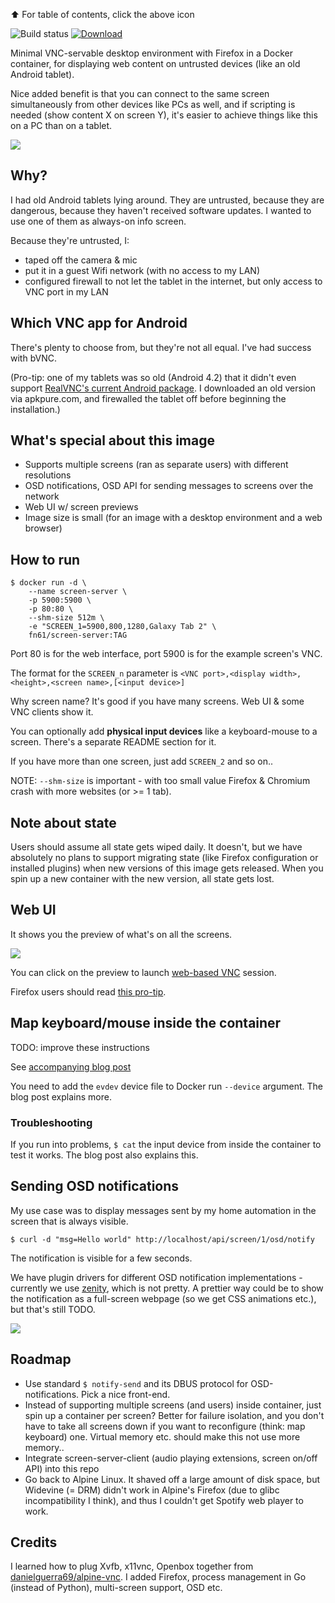 ⬆️ For table of contents, click the above icon

![Build status](https://github.com/function61/screen-server/workflows/Build/badge.svg)
[![Download](https://img.shields.io/docker/pulls/fn61/screen-server.svg?style=for-the-badge)](https://hub.docker.com/r/fn61/screen-server/)

Minimal VNC-servable desktop environment with Firefox in a Docker container, for displaying web
content on untrusted devices (like an old Android tablet).

Nice added benefit is that you can connect to the same screen simultaneously from other
devices like PCs as well, and if scripting is needed (show content X on screen Y), it's
easier to achieve things like this on a PC than on a tablet.

![](docs/network-drawing.png)


Why?
----

I had old Android tablets lying around. They are untrusted, because they are dangerous,
because they haven't received software updates. I wanted to use one of them as always-on
info screen.

Because they're untrusted, I:

- taped off the camera & mic
- put it in a guest Wifi network (with no access to my LAN)
- configured firewall to not let the tablet in the internet, but only access to VNC port
  in my LAN


Which VNC app for Android
-------------------------

There's plenty to choose from, but they're not all equal. I've had success with bVNC.

(Pro-tip: one of my tablets was so old (Android 4.2) that it didn't even support
[RealVNC's current Android package](https://play.google.com/store/apps/details?id=com.realvnc.viewer.android).
I downloaded an old version via apkpure.com, and firewalled the tablet off before beginning
the installation.)


What's special about this image
-------------------------------

- Supports multiple screens (ran as separate users) with different resolutions
- OSD notifications, OSD API for sending messages to screens over the network
- Web UI w/ screen previews
- Image size is small (for an image with a desktop environment and a web browser)


How to run
----------

```console
$ docker run -d \
	--name screen-server \
	-p 5900:5900 \
	-p 80:80 \
	--shm-size 512m \
	-e "SCREEN_1=5900,800,1280,Galaxy Tab 2" \
	fn61/screen-server:TAG
```

Port 80 is for the web interface, port 5900 is for the example screen's VNC.

The format for the `SCREEN_n` parameter is `<VNC port>,<display width>,<height>,<screen name>,[<input device>]`

Why screen name? It's good if you have many screens. Web UI & some VNC clients show it.

You can optionally add **physical input devices** like a keyboard-mouse to a screen. There's a
separate README section for it.

If you have more than one screen, just add `SCREEN_2` and so on..

NOTE: `--shm-size` is important - with too small value Firefox & Chromium crash with more
websites (or >= 1 tab).


Note about state
----------------

Users should assume all state gets wiped daily. It doesn't, but we have absolutely no plans
to support migrating state (like Firefox configuration or installed plugins) when new
versions of this image gets released. When you spin up a new container with the new version,
all state gets lost.


Web UI
------

It shows you the preview of what's on all the screens.

![](docs/web-ui.png)

You can click on the preview to launch [web-based VNC](https://github.com/novnc/noVNC) session.

Firefox users should read [this pro-tip](https://stackoverflow.com/a/12042843).


Map keyboard/mouse inside the container
---------------------------------------

TODO: improve these instructions

See [accompanying blog post](https://joonas.fi/2020/12/attach-a-keyboard-to-a-docker-container/)

You need to add the `evdev` device file to Docker run `--device` argument. The blog post explains more.

### Troubleshooting

If you run into problems, `$ cat` the input device from inside the container to test it works.
The blog post also explains this.



Sending OSD notifications
-------------------------

My use case was to display messages sent by my home automation in the screen that is always
visible.

```console
$ curl -d "msg=Hello world" http://localhost/api/screen/1/osd/notify
```

The notification is visible for a few seconds.

We have plugin drivers for different OSD notification implementations -  currently we use
[zenity](https://en.wikipedia.org/wiki/Zenity), which is not pretty. A prettier way could
be to show the notification as a full-screen webpage (so we get CSS animations etc.), but
that's still TODO.

![](docs/osd-notification.png)


Roadmap
-------

- Use standard `$ notify-send` and its DBUS protocol for OSD-notifications. Pick a nice front-end.
- Instead of supporting multiple screens (and users) inside container, just spin up a container per
  screen? Better for failure isolation, and you don't have to take all screens down if you want to
  reconfigure (think: map keyboard) one. Virtual memory etc. should make this not use more memory..
- Integrate screen-server-client (audio playing extensions, screen on/off API) into this repo
- Go back to Alpine Linux. It shaved off a large amount of disk space, but Widevine (= DRM) didn't
  work in Alpine's Firefox (due to glibc incompatibility I think), and thus I couldn't get Spotify
  web player to work.


Credits
-------

I learned how to plug Xvfb, x11vnc, Openbox together from
[danielguerra69/alpine-vnc](https://github.com/danielguerra69/alpine-vnc). I added Firefox,
process management in Go (instead of Python), multi-screen support, OSD etc.
